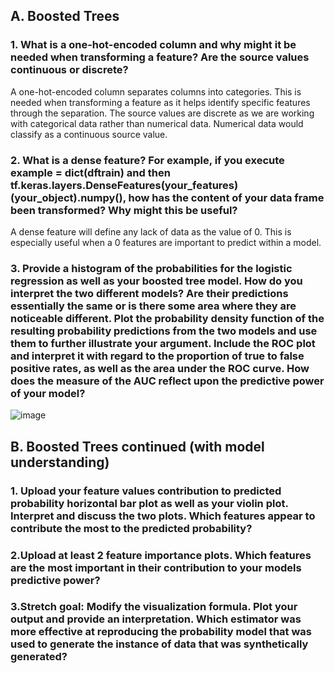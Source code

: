 ## **A. Boosted Trees**

### **1. What is a one-hot-encoded column and why might it be needed when transforming a feature?  Are the source values continuous or discrete?**

A one-hot-encoded column separates columns into categories. This is needed when transforming a feature as it helps identify specific features through the separation. The source values are discrete as we are working with categorical data rather than numerical data. Numerical data would classify as a continuous source value.

### **2. What is a dense feature?  For example, if you execute example = dict(dftrain) and then tf.keras.layers.DenseFeatures(your_features)(your_object).numpy(), how has the content of your data frame been transformed?  Why might this be useful?**

A dense feature will define any lack of data as the value of 0. This is especially useful when a 0 features are important to predict within a model.

### **3. Provide a histogram of the probabilities for the logistic regression as well as your boosted tree model.  How do you interpret the two different models?  Are their predictions essentially the same or is there some area where they are noticeable different.  Plot the probability density function of the resulting probability predictions from the two models and use them to further illustrate your argument.  Include the ROC plot and interpret it with regard to the proportion of true to false positive rates, as well as the area under the ROC curve.  How does the measure of the AUC reflect upon the predictive power of your model?**

![image](https://user-images.githubusercontent.com/67992204/88469723-5992ed80-cec2-11ea-8fbb-fcad1ccad98e.png)



## **B. Boosted Trees continued (with model understanding)**

### **1. Upload your feature values contribution to predicted probability horizontal bar plot as well as your violin plot.  Interpret and discuss the two plots.  Which features appear to contribute the most to the predicted probability?**

### **2.Upload at least 2 feature importance plots.  Which features are the most important in their contribution to your models predictive power?**

### **3.Stretch goal: Modify the visualization formula.  Plot your output and provide an interpretation.  Which estimator was more effective at reproducing the probability model that was used to generate the instance of data that was synthetically generated?**
